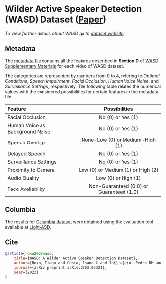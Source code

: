 # Wilder Active Speaker Detection (WASD) Dataset ([Paper](https://arxiv.org/pdf/2303.05321.pdf))

*To view further details about WASD go to [dataset website](https://tiago-roxo.github.io/WASD/)*

## Metadata

The [metadata file](https://github.com/Tiago-Roxo/WASD/blob/main/eval/wasd_metadata.csv) contains all the features described in **Section D** of [WASD Supplementary Materials](https://drive.google.com/file/d/1rxBelPZDB_aQ9Et2PAQqBNG-3Y0_i6Hf/view?usp=drive_link) for each video of WASD dataset. 

The categories are represented by numbers from 0 to 4, refering to *Optimal Conditions*, *Speech Impairment*, *Facial Occlusion*, *Human Voice Noise*, and *Surveillance Settings*, respectively. The following table relates the numerical values with the considered possibilities for certain features in the metadata file:

| Feature                         | Possibilities                            |
|:--------------------------------|:----------------------------------------:|
| Facial Occlusion                | No (0) or Yes (1)                        |
| Human Voice as Background Noise | No (0) or Yes (1)                        |
| Speech Overlap                  | None-Low (0) or Medium-High (1)          |
| Delayed Speech                  | No (0) or Yes (1)                        |
| Surveillance Settings           | No (0) or Yes (1)                        |
| Proximity to Camera             | Low (0) or Medium (1) or High (2)        |
| Audio Quality                   | Low (0) or High (1)                      |
| Face Availability               | Non-Guaranteed (0.0) or Guaranteed (1.0) |

## Columbia

The results for [Columbia dataset](https://link.springer.com/chapter/10.1007/978-3-319-46454-1_18) were obtained using the evaluation tool available at [Light-ASD](https://github.com/Junhua-Liao/Light-ASD).

## Cite

```bibtex
@article{roxo2023wasd,
    title={WASD: A Wilder Active Speaker Detection Dataset},
    author={Roxo, Tiago and Costa, Joana C and In{\'a}cio, Pedro RM and Proen{\c{c}}a, Hugo},
    journal={arXiv preprint arXiv:2303.05321},
    year={2023}
}
```
